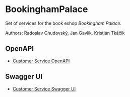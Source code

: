 # BookinghamPalace

Set of services for the book eshop *Bookingham Palace*.

Authors: Radoslav Chudovský, Jan Gavlik, Kristián Tkáčik

## OpenAPI

* [Customer Service OpenAPI](http://localhost:8085/q/openapi?format=json)

## Swagger UI

* [Customer Service Swagger UI](http://localhost:8085/q/swagger-ui/)